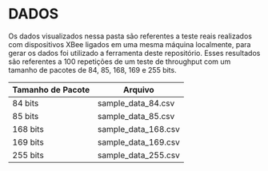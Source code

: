 # DADOS

Os dados visualizados nessa pasta são referentes a teste reais realizados com dispositivos XBee ligados em uma mesma máquina localmente, para gerar os dados foi utilizado a ferramenta deste repositório. Esses resultados são referentes a 100 repetições de um teste de throughput com um tamanho de pacotes de 84, 85, 168, 169 e 255 bits.

| Tamanho de Pacote | Arquivo             |
| ----------------- | ------------------- |
| 84 bits           | sample_data_84.csv  |
| 85 bits           | sample_data_85.csv  |
| 168 bits          | sample_data_168.csv |
| 169 bits          | sample_data_169.csv |
| 255 bits          | sample_data_255.csv |
